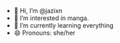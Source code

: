 - 👋 Hi, I’m @jazixn
- 👀 I’m interested in manga.
- 🌱 I’m currently learning everything
- 😄 Pronouns: she/her

<!---
jazixn/jazixn is a ✨ special ✨ repository because its `README.md` (this file) appears on your GitHub profile.
You can click the Preview link to take a look at your changes.
--->
